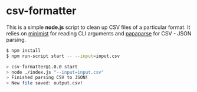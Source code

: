 # csv-formatter

This is a simple **node.js** script to clean up CSV files of a particular format. It relies on [minimist](https://github.com/substack/minimist) for reading CLI arguments and [papaparse](https://github.com/mholt/PapaParse) for CSV - JSON parsing.

```bash
$ npm install
$ npm run-script start -- --input=input.csv

> csv-formatter@1.0.0 start
> node ./index.js "--input=input.csv"
> Finished parsing CSV to JSON!
> New file saved: output.csv!
```